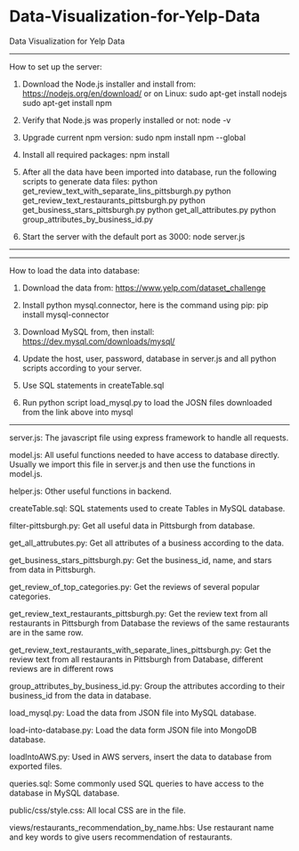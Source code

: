 # Data-Visualization-for-Yelp-Data
Data Visualization for Yelp Data


----------------------------------------------------------------------------------
How to set up the server:
1) Download the Node.js installer and install from:
https://nodejs.org/en/download/
or on Linux:
sudo apt-get install nodejs
sudo apt-get install npm

2) Verify that Node.js was properly installed or not:
node -v

3) Upgrade current npm version:
sudo npm install npm --global

4) Install all required packages:
npm install

5) After all the data have been imported into database, run the following scripts to generate data files:
python get_review_text_with_separate_lins_pittsburgh.py
python get_review_text_restaurants_pittsburgh.py
python get_business_stars_pittsburgh.py
python get_all_attributes.py
python group_attributes_by_business_id.py

5) Start the server with the default port as 3000:
node server.js
----------------------------------------------------------------------------------


----------------------------------------------------------------------------------
How to load the data into database:
1) Download the data from:
https://www.yelp.com/dataset_challenge

2) Install python mysql.connector, here is the command using pip:
pip install mysql-connector

3) Download MySQL from, then install:
https://dev.mysql.com/downloads/mysql/

4) Update the host, user, password, database in server.js and all python scripts according to your server.

5) Use SQL statements in createTable.sql

5) Run python script load_mysql.py to load the JOSN files downloaded from the link above into mysql


----------------------------------------------------------------------------------
server.js:
The javascript file using express framework to handle all requests.

model.js:
All useful functions needed to have access to database directly. Usually we import
this file in server.js and then use the functions in model.js.

helper.js:
Other useful functions in backend.

createTable.sql:
SQL statements used to create Tables in MySQL database.

filter-pittsburgh.py:
Get all useful data in Pittsburgh from database.

get_all_attrubutes.py:
Get all attributes of a business according to the data.

get_business_stars_pittsburgh.py:
Get the business_id, name, and stars from data in Pittsburgh.

get_review_of_top_categories.py:
Get the reviews of several popular categories.

get_review_text_restaurants_pittsburgh.py:
Get the review text from all restaurants in Pittsburgh from Database the reviews of the same restaurants are in the same row.

get_review_text_restaurants_with_separate_lines_pittsburgh.py:
Get the review text from all restaurants in Pittsburgh from Database, different reviews are in different rows

group_attributes_by_business_id.py:
Group the attributes according to their business_id from the data in database.

load_mysql.py:
Load the data from JSON file into MySQL database.

load-into-database.py:
Load the data form JSON file into MongoDB database.

loadIntoAWS.py:
Used in AWS servers, insert the data to database from exported files.

queries.sql:
Some commonly used SQL queries to have access to the database in MySQL database.

public/css/style.css:
All local CSS are in the file.

views/restaurants_recommendation_by_name.hbs:
Use restaurant name and key words to give users recommendation of restaurants.
